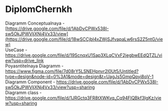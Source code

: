 # DiplomChernkh
Diagramm Conceptualnaya - [https://drive.google.com/file/d/1AbDvCPWx538I-sw5OkJPWVljXNj4Vx33/view](https://drive.google.com/file/d/18wSCCjbl4xZWjSJfvapaLw6rsS2Z5ntG/view) <br>
UseCase - https://drive.google.com/file/d/19ScnqxU1Sap3XLqCVxF2jegbwEEdQTZL/view?usp=drive_link <br>
Poyasntitelnaya Diagramm - https://www.figma.com/file/7d08rY5LSNEHpnvr2l0Ut5/Untitled?type=design&node-id=0%3A1&mode=design&t=UagJs5GmpQpvj8qV-1 <br>
Diagramm Component - https://drive.google.com/file/d/1AbDvCPWx538I-sw5OkJPWVljXNj4Vx33/view?usp=sharing <br>
Diagramm class -https://drive.google.com/file/d/1JRGctq3FR8tXWKvq_Cq94FlQBkf3IgKz/view?usp=sharing <br>
